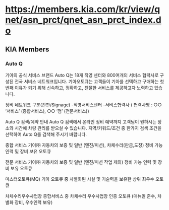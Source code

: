 # https://members.kia.com/kr/view/qnet/asn_prct/qnet_asn_prct_index.do

## KIA Members

### Auto Q

기아의 공식 서비스 브랜드 Auto Q는 18개 직영 센터와 800여개의 서비스 협력사로 구성된 전국 서비스 네트워크입니다.
기아오토큐는 고객들이 기아를 선택하고 구매하는 첫 번째 이유가 되기 위해 신속하고, 정확하고, 친절한 서비스를 제공하고자 노력하고 있습니다.

정비 네트워크 구분(간판/Signage)
-직영서비스센터
-서비스협력사 ( 협력사명 : ○○ ‘서비스’ (종합서비스), ○○ ‘점’ (전문서비스))

Auto Q 검색/예약 안내
Auto Q 검색에서 온라인 정비 예약까지 고객님이 원하시는 장소와 시간에 차량 관리를 받으실 수 있습니다.
지역/키워드/조건 중 한가지 검색 조건을 선택하여 Auto Q를 검색해 주시기 바랍니다.

종합 서비스
기아㈜ 자동차의 보증 및 일반 (엔진/미션), 차체수리(판금,도장) 정비 가능 인력 및 장비 보유 오토큐

전문 서비스
기아㈜ 자동차의 보증 및 일반 (엔진/미션 작업 제외) 정비 가능 인력 및 장비 보유 오토큐

마스터오토큐(MQ)
기아 오토큐 중 차별화된 시설 및 기술력을 보유한 상위 최우수 오토큐

차체수리우수사업장
종합서비스 중 차체수리 우수사업장 인증 오토큐 (매뉴얼 준수, 차별화 장비, 우수인력 보유)